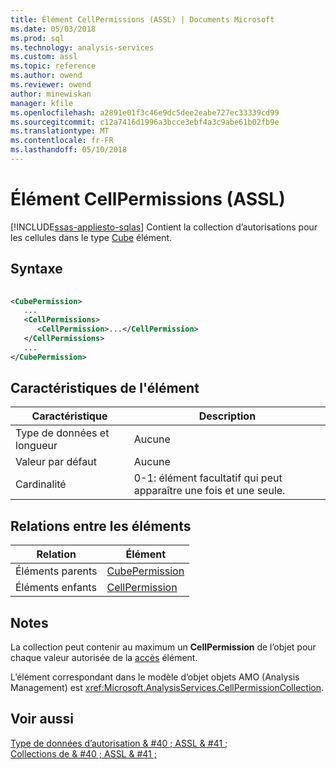 ```yaml
---
title: Élément CellPermissions (ASSL) | Documents Microsoft
ms.date: 05/03/2018
ms.prod: sql
ms.technology: analysis-services
ms.custom: assl
ms.topic: reference
ms.author: owend
ms.reviewer: owend
author: minewiskan
manager: kfile
ms.openlocfilehash: a2891e01f3c46e9dc5dee2eabe727ec33339cd99
ms.sourcegitcommit: c12a7416d1996a3bcce3ebf4a3c9abe61b02fb9e
ms.translationtype: MT
ms.contentlocale: fr-FR
ms.lasthandoff: 05/10/2018
---
```

# <a name="cellpermissions-element-assl"></a>Élément CellPermissions (ASSL)
[!INCLUDE[ssas-appliesto-sqlas](../../../includes/ssas-appliesto-sqlas.md)]
  Contient la collection d’autorisations pour les cellules dans le type [Cube](../../../analysis-services/scripting/objects/cube-element-assl.md) élément.  
  
## <a name="syntax"></a>Syntaxe  
  
```xml  
  
<CubePermission>  
   ...  
   <CellPermissions>  
      <CellPermission>...</CellPermission>  
   </CellPermissions>  
   ...  
</CubePermission>  
```  
  
## <a name="element-characteristics"></a>Caractéristiques de l'élément  
  
|Caractéristique|Description|  
|--------------------|-----------------|  
|Type de données et longueur|Aucune|  
|Valeur par défaut|Aucune|  
|Cardinalité|0-1: élément facultatif qui peut apparaître une fois et une seule.|  
  
## <a name="element-relationships"></a>Relations entre les éléments  
  
|Relation|Élément|  
|------------------|-------------|  
|Éléments parents|[CubePermission](../../../analysis-services/scripting/objects/cubepermission-element-assl.md)|  
|Éléments enfants|[CellPermission](../../../analysis-services/scripting/objects/cellpermission-element-assl.md)|  
  
## <a name="remarks"></a>Notes  
 La collection peut contenir au maximum un **CellPermission** de l’objet pour chaque valeur autorisée de la [accès](../../../analysis-services/scripting/properties/access-element-assl.md) élément.  
  
 L’élément correspondant dans le modèle d’objet objets AMO (Analysis Management) est <xref:Microsoft.AnalysisServices.CellPermissionCollection>.  
  
## <a name="see-also"></a>Voir aussi  
 [Type de données d’autorisation & #40 ; ASSL & #41 ;](../../../analysis-services/scripting/data-type/permission-data-type-assl.md)   
 [Collections de & #40 ; ASSL & #41 ;](../../../analysis-services/scripting/collections/collections-assl.md)  
  
  

